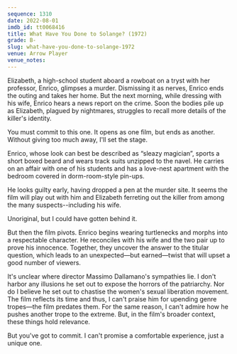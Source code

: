 ```yaml
---
sequence: 1310
date: 2022-08-01
imdb_id: tt0068416
title: What Have You Done to Solange? (1972)
grade: B-
slug: what-have-you-done-to-solange-1972
venue: Arrow Player
venue_notes:
---
```


Elizabeth, a high-school student aboard a rowboat on a tryst with her professor, Enrico, glimpses a murder. Dismissing it as nerves, Enrico ends the outing and takes her home. But the next morning, while dressing with his wife, Enrico hears a news report on the crime. Soon the bodies pile up as Elizabeth, plagued by nightmares, struggles to recall more details of the killer's identity.

<!-- end -->

You must commit to this one. It opens as one film, but ends as another. Without giving too much away, I'll set the stage.

Enrico, whose look can best be described as “sleazy magician”, sports a short boxed beard and wears track suits unzipped to the navel. He carries on an affair with one of his students and has a love-nest apartment with the bedroom covered in dorm-room-style pin-ups.

He looks guilty early, having dropped a pen at the murder site. It seems the film will play out with him and Elizabeth ferreting out the killer from among the many suspects--including his wife.

Unoriginal, but I could have gotten behind it.

But then the film pivots. Enrico begins wearing turtlenecks and morphs into a respectable character. He reconciles with his wife and the two pair up to prove his innocence. Together, they uncover the answer to the titular question, which leads to an unexpected—but earned—twist that will upset a good number of viewers.

It's unclear where director Massimo Dallamano's sympathies lie. I don't harbor any illusions he set out to expose the horrors of the patriarchy. Nor do I believe he set out to chastise the women's sexual liberation movement. The film reflects its time and thus, I can't praise him for upending genre tropes—the film predates them. For the same reason, I can't admire how he pushes another trope to the extreme. But, in the film's broader context, these things hold relevance.

But you've got to commit. I can't promise a comfortable experience, just a unique one.

